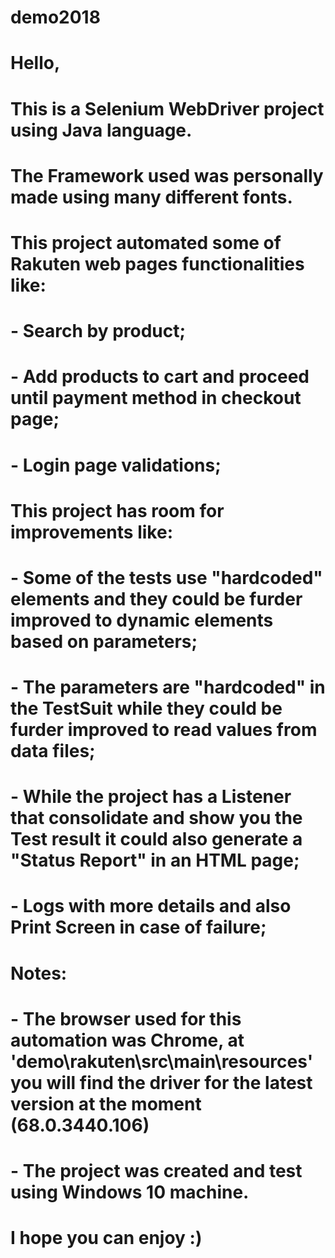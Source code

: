 # demo2018
# Hello,
# 
# This is a Selenium WebDriver project using Java language.
# The Framework used was personally made using many different fonts.
# 
# This project automated some of Rakuten web pages functionalities like:
# - Search by product;
# - Add products to cart and proceed until payment method in checkout page;
# - Login page validations;
# 
# This project has room for improvements like:
# - Some of the tests use "hardcoded" elements and they could be furder improved to dynamic elements based on parameters;
# - The parameters are "hardcoded" in the TestSuit while they could be furder improved to read values from data files;
# - While the project has a Listener that consolidate and show you the Test result it could also generate a "Status Report" in an HTML page;
# - Logs with more details and also Print Screen in case of failure;
# 
# Notes:
# - The browser used for this automation was Chrome, at 'demo\rakuten\src\main\resources' you will find the driver for the latest version at the moment (68.0.3440.106)
# - The project was created and test using Windows 10 machine.
# 
# I hope you can enjoy :)
